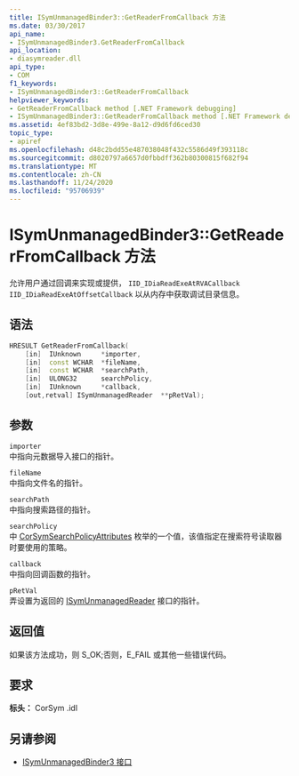 ```yaml
---
title: ISymUnmanagedBinder3::GetReaderFromCallback 方法
ms.date: 03/30/2017
api_name:
- ISymUnmanagedBinder3.GetReaderFromCallback
api_location:
- diasymreader.dll
api_type:
- COM
f1_keywords:
- ISymUnmanagedBinder3::GetReaderFromCallback
helpviewer_keywords:
- GetReaderFromCallback method [.NET Framework debugging]
- ISymUnmanagedBinder3::GetReaderFromCallback method [.NET Framework debugging]
ms.assetid: 4ef83bd2-3d8e-499e-8a12-d9d6fd6ced30
topic_type:
- apiref
ms.openlocfilehash: d48c2bdd55e487038048f432c5586d49f393118c
ms.sourcegitcommit: d8020797a6657d0fbbdff362b80300815f682f94
ms.translationtype: MT
ms.contentlocale: zh-CN
ms.lasthandoff: 11/24/2020
ms.locfileid: "95706939"
---
```

# <a name="isymunmanagedbinder3getreaderfromcallback-method"></a>ISymUnmanagedBinder3::GetReaderFromCallback 方法

允许用户通过回调来实现或提供， `IID_IDiaReadExeAtRVACallback` `IID_IDiaReadExeAtOffsetCallback` 以从内存中获取调试目录信息。  
  
## <a name="syntax"></a>语法  
  
```cpp  
HRESULT GetReaderFromCallback(  
    [in]  IUnknown     *importer,  
    [in]  const WCHAR  *fileName,  
    [in]  const WCHAR  *searchPath,  
    [in]  ULONG32      searchPolicy,  
    [in]  IUnknown     *callback,  
    [out,retval] ISymUnmanagedReader  **pRetVal);  
```  
  
## <a name="parameters"></a>参数  

 `importer`  
 中指向元数据导入接口的指针。  
  
 `fileName`  
 中指向文件名的指针。  
  
 `searchPath`  
 中指向搜索路径的指针。  
  
 `searchPolicy`  
 中 [CorSymSearchPolicyAttributes](corsymsearchpolicyattributes-enumeration.md) 枚举的一个值，该值指定在搜索符号读取器时要使用的策略。  
  
 `callback`  
 中指向回调函数的指针。  
  
 `pRetVal`  
 弄设置为返回的 [ISymUnmanagedReader](isymunmanagedreader-interface.md) 接口的指针。  
  
## <a name="return-value"></a>返回值  

 如果该方法成功，则 S_OK;否则，E_FAIL 或其他一些错误代码。  
  
## <a name="requirements"></a>要求  

 **标头：** CorSym .idl  
  
## <a name="see-also"></a>另请参阅

- [ISymUnmanagedBinder3 接口](isymunmanagedbinder3-interface.md)
